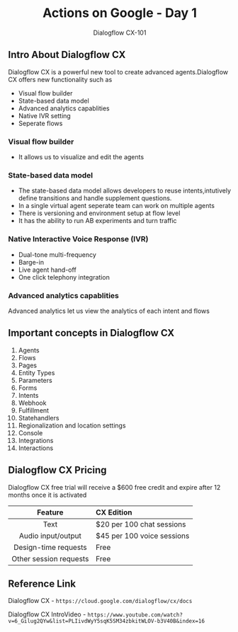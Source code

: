 <div align="center">
  <h1>Actions on Google - Day 1</h1>
  <p>Dialogflow CX-101</p>
</div>

<h2>Intro About Dialogflow CX</h2>

Dialogflow CX is a powerful new tool to create advanced agents.Dialogflow CX offers new functionality such as 

* Visual flow builder
* State-based data model
* Advanced analytics capablities
* Native IVR setting
* Seperate flows

<h3>Visual flow builder</h3>

* It allows us to visualize and edit the agents 

<h3>State-based data model</h3>

* The state-based data model allows developers to reuse intents,intutively define transitions and handle supplement questions.
* In a single virtual agent seperate team can work on multiple agents
* There is versioning and environment setup at flow level
* It has the ability to run AB experiments and turn traffic

<h3>Native Interactive Voice Response (IVR)</h3>

* Dual-tone multi-frequency
* Barge-in
* Live agent hand-off
* One click telephony integration

<h3>Advanced analytics capablities</h3>

Advanced analytics let us view the analytics of each intent and flows

<h2>Important concepts in Dialogflow CX</h2>

1. Agents
2. Flows
3. Pages
4. Entity Types
5. Parameters
6. Forms
7. Intents
8. Webhook
9. Fulfillment
10. Statehandlers
11. Regionalization and location settings
12. Console
13. Integrations
14. Interactions

<h2>Dialogflow CX Pricing</h2>

Dialogflow CX free trial will receive a $600 free credit and expire after 12 months once it is activated

| Feature  | CX Edition |
| :-------------: | :------------- |
| Text  | $20 per 100 chat sessions |
| Audio input/output | $45 per 100 voice sessions |
| Design-time requests | Free |
| Other session requests | Free |


## Reference Link

Dialogflow CX - `https://cloud.google.com/dialogflow/cx/docs`

Dialogflow CX IntroVideo - `https://www.youtube.com/watch?v=6_Gilug2QYw&list=PLIivdWyY5sqK5SM34zbkitWLOV-b3V40B&index=16`
